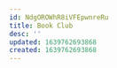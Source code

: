 ```yaml
---
id: NdgOROWhR8iVFEpwnreRu
title: Book Club
desc: ''
updated: 1639762693868
created: 1639762693868
---
```


